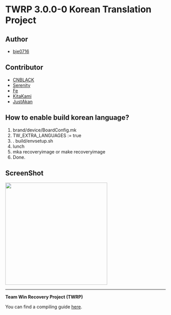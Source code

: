 TWRP 3.0.0-0 Korean Translation Project
===============================

Author
----------
* [bje0716](http://github.com/bje0716)

Contributor
-----------
* [CNBLACK](http://github.com/CNBLACK)
* [Serenity](http://github.com/SerenityS)
* [Fe](http://github.com/myjang0507)
* [KitaKami](http://github.com/kitakami)
* [JustAkan](http://github.com/JustAkan)

How to enable build korean language?
------------------------------------
1. brand/device/BoardConfig.mk
1. TW_EXTRA_LANGUAGES := true
1. . build/envsetup.sh
1. lunch
1. mka recoveryimage or make recoveryimage
1. Done.


ScreenShot
----------
<img src="http://cafeptthumb1.phinf.naver.net/20160218_221/jins4218_1455806773853reofl_PNG/Screenshot_2016-02-18-08-34-06.png?type=w740" width="320">

---------------------------------------------

**Team Win Recovery Project (TWRP)**

You can find a compiling guide [here](http://forum.xda-developers.com/showthread.php?t=1943625 "Guide").
